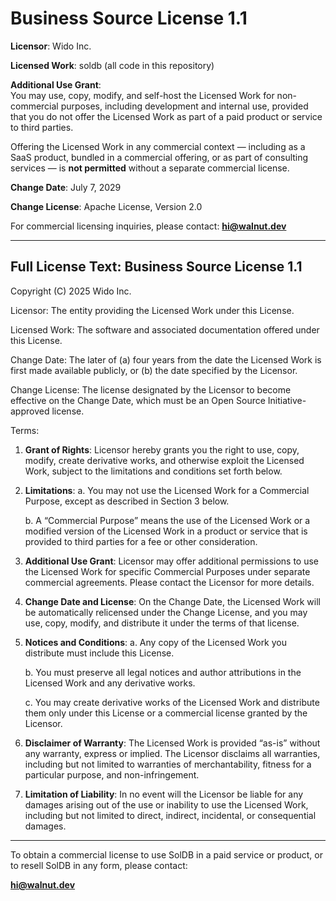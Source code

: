 # Business Source License 1.1

**Licensor**: Wido Inc.

**Licensed Work**: soldb (all code in this repository)

**Additional Use Grant**:  
You may use, copy, modify, and self-host the Licensed Work for non-commercial purposes, including development and internal use, provided that you do not offer the Licensed Work as part of a paid product or service to third parties.

Offering the Licensed Work in any commercial context — including as a SaaS product, bundled in a commercial offering, or as part of consulting services — is **not permitted** without a separate commercial license.

**Change Date**: July 7, 2029

**Change License**: Apache License, Version 2.0

For commercial licensing inquiries, please contact: **hi@walnut.dev**

---

## Full License Text: Business Source License 1.1

Copyright (C) 2025 Wido Inc.

Licensor: The entity providing the Licensed Work under this License.

Licensed Work: The software and associated documentation offered under this License.

Change Date: The later of (a) four years from the date the Licensed Work is first made available publicly, or (b) the date specified by the Licensor.

Change License: The license designated by the Licensor to become effective on the Change Date, which must be an Open Source Initiative-approved license.

Terms:

1. **Grant of Rights**:
    Licensor hereby grants you the right to use, copy, modify, create derivative works, and otherwise exploit the Licensed Work, subject to the limitations and conditions set forth below.

2. **Limitations**:
    a. You may not use the Licensed Work for a Commercial Purpose, except as described in Section 3 below.

    b. A “Commercial Purpose” means the use of the Licensed Work or a modified version of the Licensed Work in a product or service that is provided to third parties for a fee or other consideration.

3. **Additional Use Grant**:
    Licensor may offer additional permissions to use the Licensed Work for specific Commercial Purposes under separate commercial agreements. Please contact the Licensor for more details.

4. **Change Date and License**:
    On the Change Date, the Licensed Work will be automatically relicensed under the Change License, and you may use, copy, modify, and distribute it under the terms of that license.

5. **Notices and Conditions**:
    a. Any copy of the Licensed Work you distribute must include this License.

    b. You must preserve all legal notices and author attributions in the Licensed Work and any derivative works.

    c. You may create derivative works of the Licensed Work and distribute them only under this License or a commercial license granted by the Licensor.

6. **Disclaimer of Warranty**:
    The Licensed Work is provided “as-is” without any warranty, express or implied. The Licensor disclaims all warranties, including but not limited to warranties of merchantability, fitness for a particular purpose, and non-infringement.

7. **Limitation of Liability**:
    In no event will the Licensor be liable for any damages arising out of the use or inability to use the Licensed Work, including but not limited to direct, indirect, incidental, or consequential damages.

---

To obtain a commercial license to use SolDB in a paid service or product, or to resell SolDB in any form, please contact:

**hi@walnut.dev**